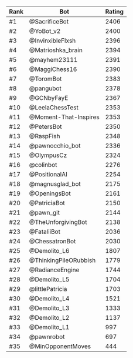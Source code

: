 Rank|Bot|Rating
---|---|---
#1|@SacrificeBot|2406
#2|@YoBot_v2|2400
#3|@InvinxibleFlxsh|2396
#4|@Matrioshka_brain|2394
#5|@mayhem23111|2391
#6|@MaggiChess16|2390
#7|@ToromBot|2383
#8|@pangubot|2378
#9|@GCNbyFayE|2367
#10|@LeelaChessTest|2353
#11|@Moment-That-Inspires|2353
#12|@PetersBot|2350
#13|@RaspFish|2348
#14|@pawnocchio_bot|2336
#15|@OlympusCz|2324
#16|@colinbot|2276
#17|@PositionalAI|2254
#18|@magnusglad_bot|2175
#19|@OpeningsBot|2161
#20|@PatriciaBot|2150
#21|@pawn_git|2144
#22|@TheUnforgivingBot|2138
#23|@FataliiBot|2036
#24|@ChessatronBot|2030
#25|@Demolito_L6|1807
#26|@ThinkingPileORubbish|1779
#27|@RadianceEngine|1744
#28|@Demolito_L5|1704
#29|@littlePatricia|1703
#30|@Demolito_L4|1521
#31|@Demolito_L3|1333
#32|@Demolito_L2|1137
#33|@Demolito_L1|997
#34|@pawnrobot|697
#35|@MinOpponentMoves|444
